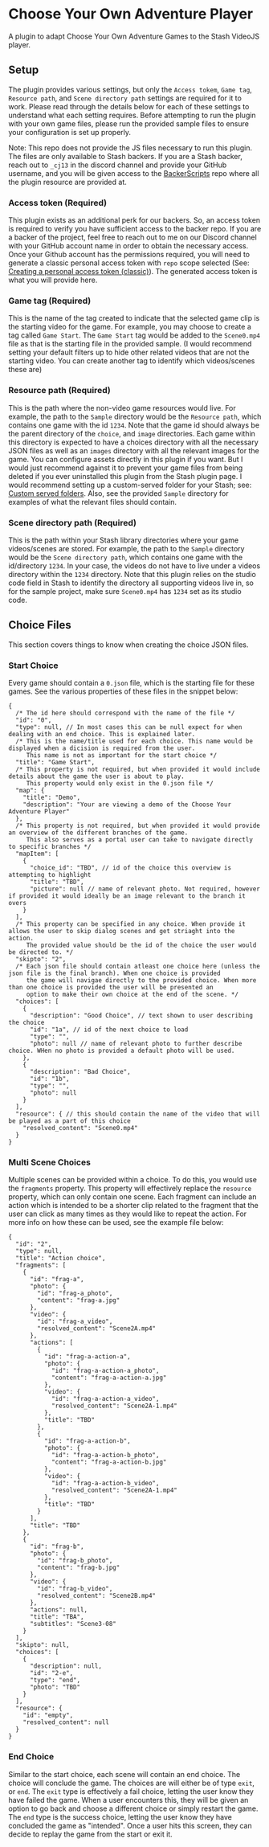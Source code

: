 # Choose Your Own Adventure Player
A plugin to adapt Choose Your Own Adventure Games to the Stash VideoJS player.

## Setup
The plugin provides various settings, but only the `Access tokem`, `Game tag`, `Resource path`, and `Scene directory path` settings are required for it to work. Please read through the details below for each of these settings to understand what each setting requires. Before attempting to run the plugin with your own game files, please run the provided sample files to ensure your configuration is set up properly.

Note:
This repo does not provide the JS files necessary to run this plugin. The files are only available to Stash backers. If you are a Stash backer, reach out to `_cj13` in the discord channel and provide your GitHub username, and you will be given access to the [BackerScripts](https://github.com/cj12312021/BackerScripts) repo where all the plugin resource are provided at.

### Access token (Required)
This plugin exists as an additional perk for our backers. So, an access token is required to verify you have sufficient access to the backer repo. If you are a backer of the project, feel free to reach out to me on our Discord channel with your GitHub account name in order to obtain the necessary access. Once your Github account has the permissions required, you will need to generate a classic personal access token with `repo` scope selected (See: [Creating a personal access token (classic)](https://docs.github.com/en/authentication/keeping-your-account-and-data-secure/managing-your-personal-access-tokens#creating-a-personal-access-token-classic)). The generated access token is what you will provide here.

### Game tag (Required)
This is the name of the tag created to indicate that the selected game clip is the starting video for the game. For example, you may choose to create a tag called `Game Start`. The `Game Start` tag would be added to the `Scene0.mp4` file as that is the starting file in the provided sample. (I would recommend setting your default filters up to hide other related videos that are not the starting video. You can create another tag to identify which videos/scenes these are)

### Resource path (Required)
This is the path where the non-video game resources would live. For example, the path to the `Sample` directory would be the `Resource path`, which contains one game with the id `1234`. Note that the game id should always be the parent directory of the `choice`, and `image` directories. Each game within this directory is expected to have a choices directory with all the necessary JSON files as well as an `images` directory with all the relevant images for the game. You can configure assets directly in this plugin if you want. But I would just recommend against it to prevent your game files from being deleted if you ever uninstalled this plugin from the Stash plugin page. I would recommend setting up a custom-served folder for your Stash; see: [Custom served folders](https://docs.stashapp.cc/in-app-manual/configuration/#custom-served-folders). Also, see the provided `Sample` directory for examples of what the relevant files should contain.

### Scene directory path (Required)
This is the path within your Stash library directories where your game videos/scenes are stored. For example, the path to the `Sample` directory would be the `Scene directory path`, which contains one game with the id/directory `1234`. In your case, the videos do not have to live under a videos directory within the `1234` directory. Note that this plugin relies on the studio code field in Stash to identify the directory all supporting videos live in, so for the sample project, make sure `Scene0.mp4` has `1234` set as its studio code.

## Choice Files
This section covers things to know when creating the choice JSON files.

### Start Choice
Every game should contain a `0.json` file, which is the starting file for these games. See the various properties of these files in the snippet below:

```
{
  /* The id here should correspond with the name of the file */
  "id": "0",
  "type": null, // In most cases this can be null expect for when dealing with an end choice. This is explained later.
  /* This is the name/title used for each choice. This name would be displayed when a dicision is required from the user. 
     This name is not as important for the start choice */
  "title": "Game Start",
  /* This property is not required, but when provided it would include details about the game the user is about to play. 
     This property would only exist in the 0.json file */
  "map": { 
    "title": "Demo",
    "description": "Your are viewing a demo of the Choose Your Adventure Player"
  },
  /* This property is not required, but when provided it would provide an overview of the different branches of the game. 
     This also serves as a portal user can take to navigate directly to specific branches */
  "mapItem": [
    {
      "choice_id": "TBD", // id of the choice this overview is attempting to highlight
      "title": "TBD",
      "picture": null // name of relevant photo. Not required, however if provided it would ideally be an image relevant to the branch it overs
    }
  ],
  /* This property can be specified in any choice. When provide it allows the user to skip dialog scenes and get striaght into the action. 
     The provided value should be the id of the choice the user would be directed to. */
  "skipto": "2",
  /* Each json file should contain atleast one choice here (unless the json file is the final branch). When one choice is provided 
     the game will navigae directly to the provided choice. When more than one choice is provided the user will be presented an 
     option to make their own choice at the end of the scene. */
  "choices": [
    {
      "description": "Good Choice", // text shown to user describing the choice
      "id": "1a", // id of the next choice to load
      "type": "",
      "photo": null // name of relevant photo to further describe choice. WHen no photo is provided a default photo will be used.
    },
    {
      "description": "Bad Choice",
      "id": "1b",
      "type": "",
      "photo": null
    }
  ],
  "resource": { // this should contain the name of the video that will be played as a part of this choice
    "resolved_content": "Scene0.mp4"
  }
}
```

### Multi Scene Choices
Multiple scenes can be provided within a choice. To do this, you would use the `fragments` property. This property will effectively replace the `resource` property, which can only contain one scene. Each fragment can include an action which is intended to be a shorter clip related to the fragment that the user can click as many times as they would like to repeat the action. For more info on how these can be used, see the example file below:

```
{
  "id": "2",
  "type": null,
  "title": "Action choice",
  "fragments": [
    {
      "id": "frag-a",
      "photo": {
        "id": "frag-a_photo",
        "content": "frag-a.jpg"
      },
      "video": {
        "id": "frag-a_video",
        "resolved_content": "Scene2A.mp4"
      },
      "actions": [
        {
          "id": "frag-a-action-a",
          "photo": {
            "id": "frag-a-action-a_photo",
            "content": "frag-a-action-a.jpg"
          },
          "video": {
            "id": "frag-a-action-a_video",
            "resolved_content": "Scene2A-1.mp4"
          },
          "title": "TBD"
        },
        {
          "id": "frag-a-action-b",
          "photo": {
            "id": "frag-a-action-b_photo",
            "content": "frag-a-action-b.jpg"
          },
          "video": {
            "id": "frag-a-action-b_video",
            "resolved_content": "Scene2A-1.mp4"
          },
          "title": "TBD"
        }
      ],
      "title": "TBD"
    },
    {
      "id": "frag-b",
      "photo": {
        "id": "frag-b_photo",
        "content": "frag-b.jpg"
      },
      "video": {
        "id": "frag-b_video",
        "resolved_content": "Scene2B.mp4"
      },
      "actions": null,
      "title": "TBA",
      "subtitles": "Scene3-08"
    }
  ],
  "skipto": null,
  "choices": [
    {
      "description": null,
      "id": "2-e",
      "type": "end",
      "photo": "TBD"
    }
  ],
  "resource": {
    "id": "empty",
    "resolved_content": null
  }
}

```

### End Choice
Similar to the start choice, each scene will contain an end choice. The choice will conclude the game. The choices are will either be of type `exit`, or `end`. 
The `exit` type is effectively a fail choice, letting the user know they have failed the game. When a user encounters this, they will be given an option to go back and choose a different choice or simply restart the game.
The `end` type is the success choice, letting the user know they have concluded the game as "intended". Once a user hits this screen, they can decide to replay the game from the start or exit it.
